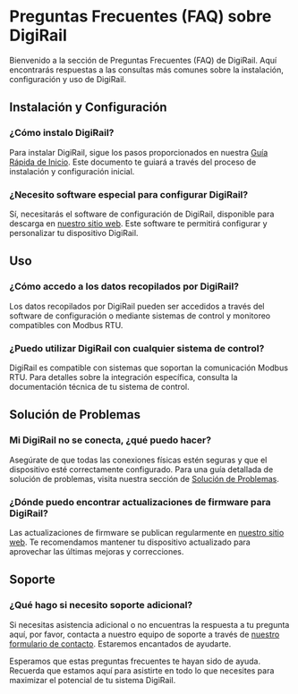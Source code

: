 # Preguntas Frecuentes (FAQ) sobre DigiRail

Bienvenido a la sección de Preguntas Frecuentes (FAQ) de DigiRail. Aquí encontrarás respuestas a las consultas más comunes sobre la instalación, configuración y uso de DigiRail.

## Instalación y Configuración

### ¿Cómo instalo DigiRail?

Para instalar DigiRail, sigue los pasos proporcionados en nuestra [Guía Rápida de Inicio](https://github.com/AgustinMadygraf/DigiRail/blob/main/DOCS/quickguide.md). Este documento te guiará a través del proceso de instalación y configuración inicial.

### ¿Necesito software especial para configurar DigiRail?

Sí, necesitarás el software de configuración de DigiRail, disponible para descarga en [nuestro sitio web](https://www.novusautomation.com/es/producto/modulos-de-e-s/digirail-connect). Este software te permitirá configurar y personalizar tu dispositivo DigiRail.

## Uso

### ¿Cómo accedo a los datos recopilados por DigiRail?

Los datos recopilados por DigiRail pueden ser accedidos a través del software de configuración o mediante sistemas de control y monitoreo compatibles con Modbus RTU.

### ¿Puedo utilizar DigiRail con cualquier sistema de control?

DigiRail es compatible con sistemas que soportan la comunicación Modbus RTU. Para detalles sobre la integración específica, consulta la documentación técnica de tu sistema de control.

## Solución de Problemas

### Mi DigiRail no se conecta, ¿qué puedo hacer?

Asegúrate de que todas las conexiones físicas estén seguras y que el dispositivo esté correctamente configurado. Para una guía detallada de solución de problemas, visita nuestra sección de [Solución de Problemas](https://github.com/AgustinMadygraf/DigiRail/blob/main/DOCS/troubleshooting.md).

### ¿Dónde puedo encontrar actualizaciones de firmware para DigiRail?

Las actualizaciones de firmware se publican regularmente en [nuestro sitio web](https://www.novusautomation.com/es/producto/modulos-de-e-s/digirail-connect). Te recomendamos mantener tu dispositivo actualizado para aprovechar las últimas mejoras y correcciones.

## Soporte

### ¿Qué hago si necesito soporte adicional?

Si necesitas asistencia adicional o no encuentras la respuesta a tu pregunta aquí, por favor, contacta a nuestro equipo de soporte a través de [nuestro formulario de contacto](https://www.novusautomation.com/es/soporte). Estaremos encantados de ayudarte.

Esperamos que estas preguntas frecuentes te hayan sido de ayuda. Recuerda que estamos aquí para asistirte en todo lo que necesites para maximizar el potencial de tu sistema DigiRail.
